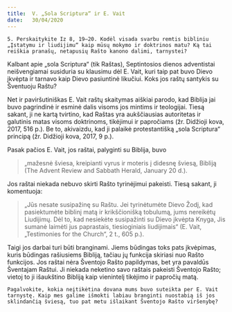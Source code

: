 ```yaml
---
title:  V. „Sola Scriptura“ ir E. Vait
date:   30/04/2020
---
```


`5. Perskaitykite Iz 8, 19–20. Kodėl visada svarbu remtis bibliniu „Įstatymu ir liudijimu“ kaip mūsų mokymo ir doktrinos matu? Ką tai reiškia pranašų, netapusių Rašto kanono dalimi, tarnystei?`
														
Kalbant apie „sola Scriptura“ (tik Raštas), Septintosios dienos adventistai neišvengiamai susiduria su klausimu dėl E. Vait, kuri taip pat buvo Dievo įkvėpta ir tarnavo kaip Dievo pasiuntinė likučiui. Koks jos raštų santykis su Šventuoju Raštu?

Net ir paviršutiniškas E. Vait raštų skaitymas aiškiai parodo, kad Biblija jai buvo pagrindinė ir esminė dalis visoms jos mintims ir teologijai. Tiesą sakant, ji ne kartą tvirtino, kad Raštas yra aukščiausias autoritetas ir galutinis matas visoms doktrinoms, tikėjimui ir papročiams (žr. Didžioji kova, 2017, 516 p.). Be to, akivaizdu, kad ji palaikė protestantišką „sola Scriptura“ principą (žr. Didžioji kova, 2017, 9 p.).

Pasak pačios E. Vait, jos raštai, palyginti su Biblija, buvo 

> <p></p>
> „mažesnė šviesa, kreipianti vyrus ir moteris į didesnę šviesą, Bibliją (The Advent Review and Sabbath Herald, January 20 d.). 

Jos raštai niekada nebuvo skirti Rašto tyrinėjimui pakeisti. Tiesą sakant, ji komentuoja: 

> <p></p>
> „Jūs nesate susipažinę su Raštu. Jei tyrinėtumėte Dievo Žodį, kad pasiektumėte biblinį matą ir krikščionišką tobulumą, jums nereikėtų Liudijimų. Dėl to, kad nesiekėte susipažinti su Dievo įkvėpta Knyga, Jis sumanė laimėti jus paprastais, tiesioginiais liudijimais“ (E. Vait, „Testimonies for the Church“, 2 t., 605 p.).

Taigi jos darbai turi būti branginami. Jiems būdingas toks pats įkvėpimas, kuris būdingas rašiusiems Bibliją, tačiau jų funkcija skiriasi nuo Rašto funkcijos. Jos raštai nėra Šventojo Rašto papildymas, bet yra pavaldūs Šventajam Raštui. Ji niekada neketino savo raštais pakeisti Šventojo Rašto; vietoj to ji išaukštino Bibliją kaip vienintelį tikėjimo ir papročių matą.

`Pagalvokite, kokia neįtikėtina dovana mums buvo suteikta per E. Vait tarnystę. Kaip mes galime išmokti labiau branginti nuostabią iš jos sklindančią šviesą, tuo pat metu išlaikant Šventojo Rašto viršenybę?`

